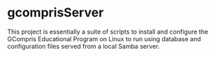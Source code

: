 # gcomprisServer
This project is essentially a suite of scripts to install and configure the GCompris Educational Program on Linux to run using database and configuration files served from a local Samba server.
